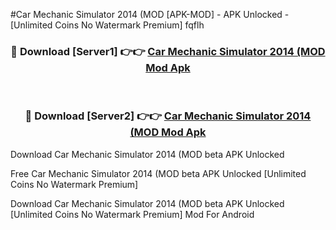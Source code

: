 #Car Mechanic Simulator 2014 (MOD [APK-MOD] - APK Unlocked - [Unlimited Coins No Watermark Premium] fqflh



<div align="center">

<h3>🔴 Download [Server1] 👉👉 <a href="https://momento.my/?title=Car_Mechanic_Simulator_2014_(MOD">Car Mechanic Simulator 2014 (MOD Mod Apk</a></h3><br>

<h3>🔴 Download [Server2] 👉👉 <a href="https://momento.my/?title=Car_Mechanic_Simulator_2014_(MOD">Car Mechanic Simulator 2014 (MOD Mod Apk</a></h3>
</div>



Download Car Mechanic Simulator 2014 (MOD beta APK Unlocked

Free Car Mechanic Simulator 2014 (MOD beta APK Unlocked [Unlimited Coins No Watermark Premium]

Download Car Mechanic Simulator 2014 (MOD beta APK Unlocked [Unlimited Coins No Watermark Premium] Mod For Android
